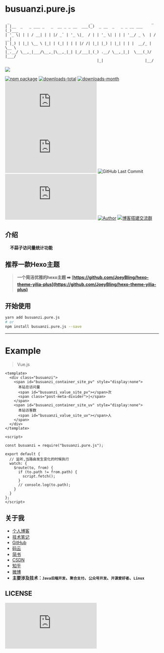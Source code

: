 # busuanzi.pure.js

```
 _                                     _                           _
| |__  _   _ ___ _   _  __ _ _ __  ___(_)  _ __  _   _ _ __ ___   (_)___
| '_ \| | | / __| | | |/ _` | '_ \|_  / | | '_ \| | | | '__/ _ \  | / __|
| |_) | |_| \__ \ |_| | (_| | | | |/ /| |_| |_) | |_| | | |  __/_ | \__ \
|_.__/ \__,_|___/\__,_|\__,_|_| |_/___|_(_) .__/ \__,_|_|  \___(_)/ |___/
                                          |_|                   |__/
```

![](https://nodei.co/npm/busuanzi.pure.js.png?downloads=true&downloadRank=true&stars=true)

[![npm package](https://img.shields.io/npm/v/busuanzi.pure.js.svg?label=busuanzi.pure.js)](https://www.npmjs.com/package/busuanzi.pure.js)
[![downloads-total](https://img.shields.io/npm/dt/busuanzi.pure.js.svg)](https://www.npmjs.com/package/busuanzi.pure.js)
[![downloads-month](https://img.shields.io/npm/dm/busuanzi.pure.js.svg)](https://www.npmjs.com/package/busuanzi.pure.js)
![star](https://img.shields.io/github/stars/JoeyBling/busuanzi.pure.js "star")
![fork](https://img.shields.io/github/forks/JoeyBling/busuanzi.pure.js "fork")
![GitHub Last Commit](https://img.shields.io/github/last-commit/JoeyBling/busuanzi.pure.js.svg?label=commits "GitHub Last Commit")
![issues](https://img.shields.io/github/issues/JoeyBling/busuanzi.pure.js "issues")
[![Author](https://img.shields.io/badge/Author-JoeyBling-red.svg "Author")](https://zhousiwei.gitee.io "Author")
[![博客搭建交流群](https://img.shields.io/badge/QQ群-422625065-red.svg "博客搭建交流群")](https://jq.qq.com/?_wv=1027&k=58Ypj9z "博客搭建交流群")

## 介绍
&#160;&#160;&#160;&#160;**不蒜子访问量统计功能**

## 推荐一款Hexo主题
> **一个简洁优雅的hexo主题 ➡️ [https://github.com/JoeyBling/hexo-theme-yilia-plus](https://github.com/JoeyBling/hexo-theme-yilia-plus)**

## 开始使用

```bash
yarn add busuanzi.pure.js
# or
npm install busuanzi.pure.js --save
```

------------

# Example

> Vue.js

```vue
<template>
  <div class="busuanzi">
    <span id="busuanzi_container_site_pv" style="display:none">
      本站总访问量
      <span id="busuanzi_value_site_pv"></span>次
      <span class="post-meta-divider">|</span>
    </span>
    <span id="busuanzi_container_site_uv" style="display:none">
      本站访客数
      <span id="busuanzi_value_site_uv"></span>人
    </span>
  </div>
</template>

<script>

const busuanzi = require("busuanzi.pure.js");

export default {
  // 监听,当路由发生变化的时候执行
  watch: {
    $route(to, from) {
      if (to.path != from.path) {
        script.fetch();
      }
      // console.log(to.path);
    }
  }
};
</script>
```

## 关于我
- [个人博客](https://zhousiwei.gitee.io/)
- [技术笔记](https://zhousiwei.gitee.io/ibooks/)
- [GitHub](https://github.com/JoeyBling)
- [码云](https://gitee.com/zhousiwei)
- [简书](https://www.jianshu.com/u/02cbf31a043a)
- [CSDN](https://blog.csdn.net/qq_30930805)
- [知乎](https://www.zhihu.com/people/joeybling)
- [微博](http://weibo.com/jayinfo)
- **主要涉及技术：`Java后端开发`、`聚合支付`、`公众号开发`、`开源爱好者`、`Linux`**

## LICENSE

[![LICENSE](https://img.shields.io/github/license/JoeyBling/busuanzi.pure.js "LICENSE")](./LICENSE "LICENSE")

